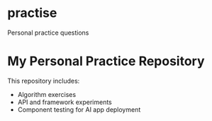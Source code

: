 # practise
Personal practice questions
# My Personal Practice Repository

This repository includes:

- Algorithm exercises  
- API and framework experiments  
- Component testing for AI app deployment
